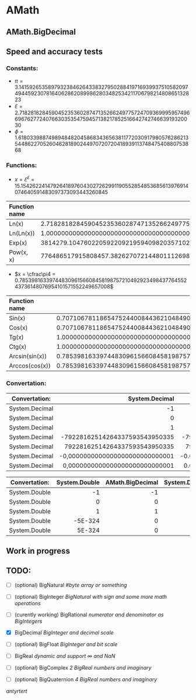 # AMath

## AMath.BigDecimal
## Speed and accuracy tests
### Constants:
- $π = 3.1415926535897932384626433832795028841971693993751058209749445923078164062862089986280348253421170679821480865132823$
- $ℇ = 2.7182818284590452353602874713526624977572470936999595749669676277240766303535475945713821785251664274274663919320030$
- $ϕ = 1.6180339887498948482045868343656381177203091798057628621354486227052604628189024497072072041893911374847540880753868$

### Functions:
- $x = ℇ^ℇ = 15.15426224147926418976043027262991190552854853685613976914074640591483097373093443260845$

| Function name |                                           Value                                           | Average time |
| :------------ | :---------------------------------------------------------------------------------------: | :----------: |
| Ln(x)         | 2.718281828459045235360287471352662497757247093699959574966967627724076630353547594571382 |   1,016ms    |
| Ln(Ln(x))     | 1.000000000000000000000000000000000000000000000000000000000000000000000000000000000000000 |   2,033ms    |
| Exp(x)        | 3814279.104760220592209219594098203571023940536226666075526704125804768896712599661001078 |   1,350ms    |
| Pow(x, x)     | 776486517915808457.3826270721448011126981373874089373336109802377656299833887469648179258 |   3,786ms    |

- $x = \cfrac\pi4 = 0.785398163397448309615660845819875721049292349843776455243736148076954101571552249657008$

| Function name  |                                           Value                                           | Average time |
| :------------- | :---------------------------------------------------------------------------------------: | :----------: |
| Sin(x)         | 0.707106781186547524400844362104849039284835937688474036588339868995366239231053519425193 |   0,200ms    |
| Cos(x)         | 0.707106781186547524400844362104849039284835937688474036588339868995366239231053519425193 |   0,199ms    |
| Tg(x)          | 1.000000000000000000000000000000000000000000000000000000000000000000000000000000000000000 |   0,401ms    |
| Ctg(x)         | 1.000000000000000000000000000000000000000000000000000000000000000000000000000000000000000 |   0,401ms    |
| Arcsin(sin(x)) | 0.785398163397448309615660845819875721049292349843776455243736148076954101571552249657008 |   5,110ms    |
| Arccos(cos(x)) | 0.785398163397448309615660845819875721049292349843776455243736148076954101571552249657008 |   5,529ms    |

### Convertation:
|  Convertation: |                  System.Decimal |                AMath.BigDecimal |                  System.Decimal |
| :------------: | ------------------------------: | ------------------------------: | ------------------------------: |
| System.Decimal |                              -1 |                              -1 |                              -1 |
| System.Decimal |                               0 |                               0 |                               0 |
| System.Decimal |                               1 |                               1 |                               1 |
| System.Decimal |  -79228162514264337593543950335 |  -79228162514264337593543950335 |  -79228162514264337593543950335 |
| System.Decimal |   79228162514264337593543950335 |   79228162514264337593543950335 |   79228162514264337593543950335 |
| System.Decimal | -0,0000000000000000000000000001 | -0.0000000000000000000000000001 | -0,0000000000000000000000000001 |
| System.Decimal |  0,0000000000000000000000000001 |  0.0000000000000000000000000001 |  0,0000000000000000000000000001 |

| Convertation: | System.Double | AMath.BigDecimal | System.Double |
| :-----------: | ------------: | ---------------: | ------------: |
| System.Double |            -1 |               -1 |            -1 |
| System.Double |             0 |                0 |             0 |
| System.Double |             1 |                1 |             1 |
| System.Double |       -5E-324 |                0 |             0 |
| System.Double |        5E-324 |                0 |             0 |

## Work in progress
## TODO:
- [ ] \(optional) BigNatural #*byte array or something*
- [ ] \(optional) BigInteger *BigNatural with sign and some more math operations*
- [ ] \(curently working) BigRational *numerator and denominator as BigIntegers*
- [x] BigDecimal *BigInteger and decimal scale*
- [ ] \(optional) BigFloat *BigInteger and bit scale*
- [ ] BigReal *dynamic and support $∞$ and NaN*
- [ ] \(optional) BigComplex *2 BigReal numbers and imaginary*
- [ ] \(optional) BigQuaternion *4 BigReal numbers and imaginary*


*antyrtert*